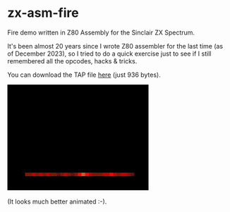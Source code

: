 # zx-asm-fire

Fire demo written in Z80 Assembly for the Sinclair ZX Spectrum.

It's been almost 20 years since I wrote Z80 assembler for the last time (as of December 2023), so I tried to do a quick exercise just to see if I still remembered all the opcodes, hacks & tricks.

You can download the TAP file [here](https://github.com/sromeroi/zx-asm-fire/raw/main/fire.tap) (just 936 bytes).

![zx-asm-fire GIF](https://github.com/sromeroi/zx-asm-fire/blob/main/fire.gif?raw=true)

(It looks much better animated :-).


